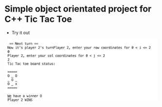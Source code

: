 # Simple object orientated project for C++ Tic Tac Toe


- Try it out


![alt text](https://github.com/Pytrader1x/CPP_Tic_TAC_TOE/blob/master/C%2B%2B_TTT.png)
